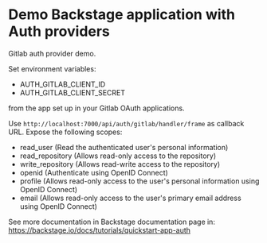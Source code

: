 # Demo Backstage application with Auth providers

Gitlab auth provider demo.

Set environment variables:
* AUTH_GITLAB_CLIENT_ID
* AUTH_GITLAB_CLIENT_SECRET

from the app set up in your Gitlab OAuth applications.

Use `http://localhost:7000/api/auth/gitlab/handler/frame` as callback URL.
Expose the following scopes:

* read_user (Read the authenticated user's personal information)
* read_repository (Allows read-only access to the repository)
* write_repository (Allows read-write access to the repository)
* openid (Authenticate using OpenID Connect)
* profile (Allows read-only access to the user's personal information using OpenID Connect)
* email (Allows read-only access to the user's primary email address using OpenID Connect)



See more documentation in Backstage documentation page in: https://backstage.io/docs/tutorials/quickstart-app-auth
